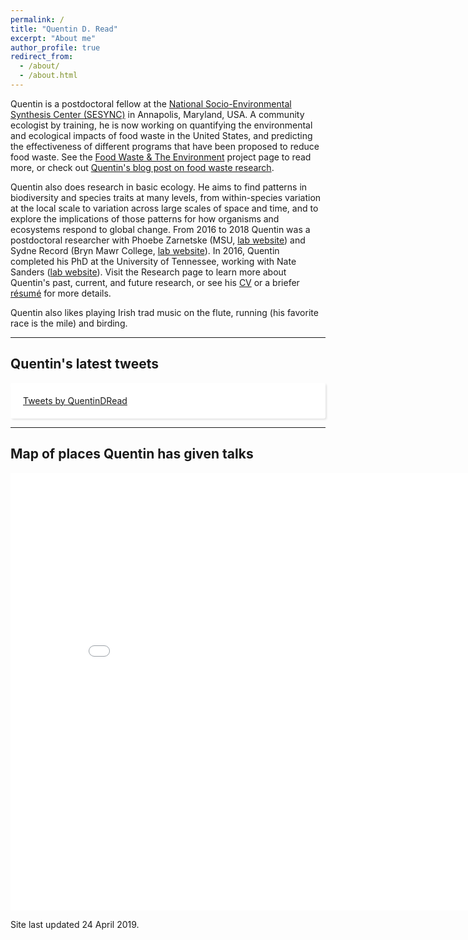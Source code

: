 ```yaml
---
permalink: /
title: "Quentin D. Read"
excerpt: "About me"
author_profile: true
redirect_from: 
  - /about/
  - /about.html
---
```


Quentin is a postdoctoral fellow at the [National Socio-Environmental Synthesis Center (SESYNC)](https://www.sesync.org) in Annapolis, Maryland, USA. A community ecologist by training, he is now working on quantifying the environmental and ecological impacts of food waste in the United States, and predicting the effectiveness of different programs that have been proposed to reduce food waste. See the [Food Waste & The Environment](https://www.sesync.org/project/ventures/food-waste-and-the-environment) project page to read more, or check out [Quentin's blog post on food waste research](https://qdrsite.wordpress.com/2019/02/15/why-do-we-waste-so-much-food/).

Quentin also does research in basic ecology. He aims to find patterns in biodiversity and species traits at many levels, from within-species variation at the local scale to variation across large scales of space and time, and to explore the implications of those patterns for how organisms and ecosystems respond to global change.
From 2016 to 2018 Quentin was a postdoctoral researcher with Phoebe Zarnetske (MSU, [lab website](https://msu.edu/~plz)) and Sydne Record (Bryn Mawr College, [lab website](https://sydnerecord.blogs.brynmawr.edu/)). In 2016, Quentin completed his PhD at the University of Tennessee, working with Nate Sanders ([lab website](http://www.natesanders.org/)). Visit the Research page to learn more about Quentin's past, current, and future research, or see his [CV](https://qdread.github.io/files/qread_cv.pdf) or a briefer [r&eacute;sum&eacute;](https://qdread.github.io/files/qread_2pageresume.pdf) for more details. 

Quentin also likes playing Irish trad music on the flute, running (his favorite race is the mile) and birding.

-----

## Quentin's latest tweets

<div id="twitter-widget-holder" style="margin-right:auto;margin-left:auto;overflow:scroll;max-height:400px;max-width:500px;padding:20px;background:#fff;border-radius:3px;box-shadow:2px 2px 3px rgba(0,0,0,.1);">
	<a class="twitter-timeline" href="https://twitter.com/QuentinDRead?ref_src=twsrc%5Etfw" data-tweet-limit="5">Tweets by QuentinDRead</a> <script async src="https://platform.twitter.com/widgets.js" charset="utf-8"></script> 
</div>

-----

## Map of places Quentin has given talks

<iframe src="/talkmap/map.html" height="700" width="850" style="margin-right:auto;margin-left:auto;border:none;"></iframe>

Site last updated 24 April 2019.


